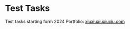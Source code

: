 # Test Tasks

Test tasks starting form 2024
Portfolio: [xiuxiuxiuxiuxiu.com](https://xiuxiuxiuxiuxiu.com/)